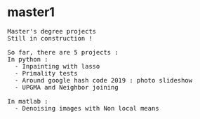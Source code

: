 # master1
<pre>
Master's degree projects
Still in construction ! 

So far, there are 5 projects : 
In python : 
  - Inpainting with lasso
  - Primality tests
  - Around google hash code 2019 : photo slideshow
  - UPGMA and Neighbor joining
   
In matlab :
  - Denoising images with Non local means
</pre>
